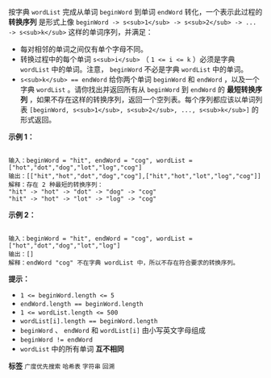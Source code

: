 按字典 `wordList` 完成从单词 `beginWord` 到单词 `endWord` 转化，一个表示此过程的 **转换序列** 是形式上像 `beginWord -> s<sub>1</sub> -> s<sub>2</sub> -> ... -> s<sub>k</sub>` 这样的单词序列，并满足：
- 每对相邻的单词之间仅有单个字母不同。
- 转换过程中的每个单词 `s<sub>i</sub>` （ `1 <= i <= k` ）必须是字典 `wordList` 中的单词。注意， `beginWord` 不必是字典 `wordList` 中的单词。
-  `s<sub>k</sub> == endWord` 
给你两个单词 `beginWord` 和 `endWord` ，以及一个字典 `wordList` 。请你找出并返回所有从 `beginWord` 到 `endWord` 的 **最短转换序列** ，如果不存在这样的转换序列，返回一个空列表。每个序列都应该以单词列表 `[beginWord, s<sub>1</sub>, s<sub>2</sub>, ..., s<sub>k</sub>]` 的形式返回。

 

 **示例 1：** 

```

输入：beginWord = "hit", endWord = "cog", wordList = ["hot","dot","dog","lot","log","cog"]
输出：[["hit","hot","dot","dog","cog"],["hit","hot","lot","log","cog"]]
解释：存在 2 种最短的转换序列：
"hit" -> "hot" -> "dot" -> "dog" -> "cog"
"hit" -> "hot" -> "lot" -> "log" -> "cog"

```
 **示例 2：** 

```

输入：beginWord = "hit", endWord = "cog", wordList = ["hot","dot","dog","lot","log"]
输出：[]
解释：endWord "cog" 不在字典 wordList 中，所以不存在符合要求的转换序列。

```
 

 **提示：** 
-  `1 <= beginWord.length <= 5` 
-  `endWord.length == beginWord.length` 
-  `1 <= wordList.length <= 500` 
-  `wordList[i].length == beginWord.length` 
-  `beginWord` 、 `endWord` 和 `wordList[i]` 由小写英文字母组成
-  `beginWord != endWord` 
-  `wordList` 中的所有单词 **互不相同** 
 
**标签**
`广度优先搜索` `哈希表` `字符串` `回溯` 

